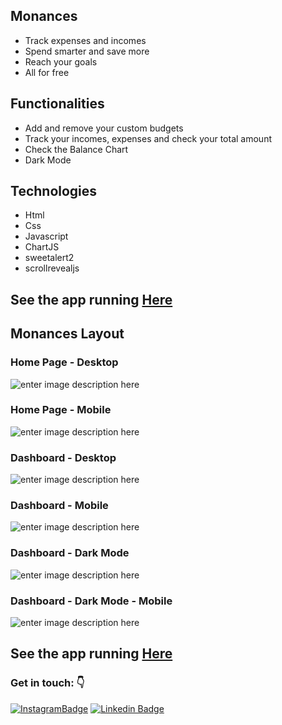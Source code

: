 ## Monances
- Track expenses and incomes
- Spend smarter and save more
- Reach your goals
- All for free
## Functionalities
- Add and remove your custom budgets
- Track your incomes, expenses and check your total amount
- Check the Balance Chart
- Dark Mode
## Technologies
-  Html
- Css
- Javascript
- ChartJS
- sweetalert2
- scrollrevealjs

## See the app running [Here](https://monances.vercel.app/)
## Monances Layout
### Home Page - Desktop
![enter image description here](https://github.com/ViniSCode/Monances/blob/main/images/Monances_home_page.png?raw=true)
### Home Page - Mobile
![enter image description here](https://github.com/ViniSCode/Monances/blob/main/images/Monances_home_page_mobile.png?raw=true)
### Dashboard - Desktop 
![enter image description here](https://github.com/ViniSCode/Monances/blob/main/images/Monances_Dashboard.png?raw=true)
### Dashboard - Mobile
![enter image description here](https://github.com/ViniSCode/Monances/blob/main/images/Monances_Dashboard_light_mobile.png?raw=true)
### Dashboard - Dark Mode
![enter image description here](https://github.com/ViniSCode/Monances/blob/main/images/Monances_Dashboard_dark.png?raw=true)

### Dashboard - Dark Mode - Mobile
![enter image description here](https://github.com/ViniSCode/Monances/blob/main/images/Monances_Dashboard_dark_mobile.png?raw=true)

## See the app running [Here](https://monances.vercel.app/)
### Get in touch: 👇 
[![InstagramBadge](https://img.shields.io/badge/-@rodriguesvini.dev-D60187?style=flat-square&labelColor=D60187&logo=instagram&logoColor=white&link=https://instagram.com/rodriguesvini.dev)](https://instagram.com/rodriguesvini.dev) [![Linkedin Badge](https://img.shields.io/badge/-Vinicius%20Rodrigues-1B63F5?style=flat-square&logo=Linkedin&logoColor=white&link=https://www.linkedin.com/in/vinicius-rodrigues-5897831b8/)](https://www.linkedin.com/in/vinicius-rodrigues-5897831b8/) 
